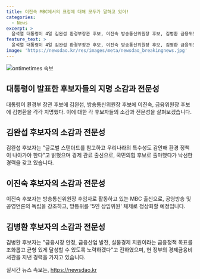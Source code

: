 ```yaml
---
title: 이진숙 MBC에서의 표정에 대해 모두가 말하고 있어!
categories:
  - News
excerpt: >
  윤석열 대통령이 4일 김완섭 환경부장관 후보, 이진숙 방송통신위원장 후보, 김병환 금융위원장 후보를 지명했다. 후보들은 대통령실에서 소감을 밝히고, 국회 인사청문회를 거쳐 임명될 예정이다. 이진숙 후보는 이날 발표에서 언론의 선정적 보도에 대한 비판을 제기하며, 방송공영 간의 경계를 강조했다. 김완섭 후보는 환경정책의 글로벌 스탠더드와 국내 특수성을 고려해야 한다고 강조했고, 김병환 후보는 금융정책 목표를 조화롭고 균형 있게 달성하겠다고 밝혔다. 
feature_text: >
  윤석열 대통령이 4일 김완섭 환경부장관 후보, 이진숙 방송통신위원장 후보, 김병환 금융위원장 후보를 지명했다. 후보들은 대통령실에서 소감을 밝히고, 국회 인사청문회를 거쳐 임명될 예정이다. 이진숙 후보는 이날 발표에서 언론의 선정적 보도에 대한 비판을 제기하며, 방송공영 간의 경계를 강조했다. 김완섭 후보는 환경정책의 글로벌 스탠더드와 국내 특수성을 고려해야 한다고 강조했고, 김병환 후보는 금융정책 목표를 조화롭고 균형 있게 달성하겠다고 밝혔다. 
image: 'https://newsdao.kr/res/images/meta/newsdao_breakingnews.jpg'
---
```


<p><img src="https://newsdao.kr/res/images/meta/newsdao_breakingnews.jpg" alt="ontimetimes 속보" /></p>

<h2 data-ke-size="size26">대통령이 발표한 후보자들의 지명 소감과 전문성</h2>

<p data-ke-size="size16">대통령이 환경부 장관 후보에 김완섭, 방송통신위원장 후보에 이진숙, 금융위원장 후보에 김병환을 각각 지명했다. 이에 대한 각 후보자들의 소감과 전문성을 살펴보겠습니다.</p>

<h2 data-ke-size="size26">김완섭 후보자의 소감과 전문성</h2>

<p data-ke-size="size16">김완섭 후보자는 "글로벌 스탠더드를 참고하고 우리나라의 특수성도 감안해 환경 정책이 나아가야 한다"고 밝혔으며 경제 관료 출신으로, 국민의힘 후보로 출마했다가 낙선한 경력을 갖고 있습니다.</p>

<h2 data-ke-size="size26">이진숙 후보자의 소감과 전문성</h2>

<p data-ke-size="size16">이진숙 후보자는 방송통신위원장 후임자로 활동하고 있는 MBC 출신으로, 공영방송 및 공영언론의 독립을 강조하고, 방통위를 '5인 상임위원' 체제로 정상화할 예정입니다.</p>

<h2 data-ke-size="size26">김병환 후보자의 소감과 전문성</h2>

<p data-ke-size="size16">김병환 후보자는 "금융시장 안정, 금융산업 발전, 실물경제 지원이라는 금융정책 목표를 조화롭고 균형 있게 달성할 수 있도록 노력하겠다"고 전하였으며, 현 정부의 경제금융비서관을 지낸 경력을 가지고 있습니다.</p>
실시간 뉴스 속보는, <a href="https://newsdao.kr" rel="dofollow">https://newsdao.kr</a>


